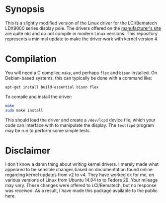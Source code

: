 # Synopsis

This is a slightly modified version of the Linux driver for the LCI/Bematech LDX9000 series display pole. The drivers
offered on the [manufacturer's site](http://bematechus.com/support/product-drivers/) are quite old and do not compile
in modern Linux versions. This repository represents a minimal update to make the driver work with kernel version 4.

# Compilation

You will need a C compiler, `make`, and perhaps `flex` and `bison` installed. On Debian-based systems, this can typically be done with a command like:

```sh
apt-get install build-essential bison flex
```

To compile and install the driver:

```sh
make
sudo make install
```

This should load the driver and create a `/dev/lcpd` device file, which your code can interface with to manipulate the
display. The `testlcpd` program may be run to perform some simple tests.

# Disclaimer

I don't know a damn thing about writing kernel drivers. I merely made what appeared to be sensible changes based on
documentation found online regarding kernel updates from v2 to v4. They have worked ok for me, on various versions of
Linux from Ubuntu 14.04 to to Fedora 29. Your mileage may vary. These changes were offered to LCI/Bematech, but no
response was received. As a result, I have made this package available to the public here.
